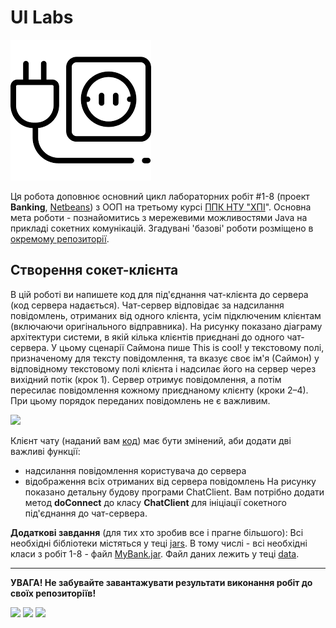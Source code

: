 # UI Labs
![](socket.png)

Ця робота доповнює основний цикл лабораторних робіт #1-8 (проект **Banking**, [Netbeans](https://netbeans.org/)) з ООП на третьому курсі [ППК НТУ "ХПІ](http://polytechnic.poltava.ua)". Основна мета роботи - познайомитись з мережевими можливостями Java на прикладі сокетних комунікацій. Згадувані 'базові' роботи розміщено в [окремому репозиторії](https://github.com/liketaurus/OOP-JAVA).

##  Створення сокет-клієнта
В цій роботі ви напишете код для під'єднання чат-клієнта до сервера (код сервера надається). Чат-сервер відповідає за надсилання повідомлень, отриманих від одного клієнта, усім підключеним клієнтам (включаючи оригінального відправника). На рисунку показано діаграму архітектури системи, в якій кілька клієнтів приєднані до одного чат-сервера. У цьому сценарії Саймона пише This is cool! у текстовому полі, призначеному для тексту повідомлення, та вказує своє ім'я (Саймон) у відповідному текстовому полі клієнта і надсилає  його на сервер через вихідний потік (крок 1). Сервер отримує повідомлення, а потім пересилає повідомлення кожному приєднаному клієнту (кроки 2–4). При цьому порядок переданих повідомлень не є важливим.

![](https://github.com/ppc-ntu-khpi/Sockets-Starter/blob/master/Client-Server.png)

Клієнт чату (наданий вам [код](https://github.com/ppc-ntu-khpi/Sockets-Starter/blob/master/classes/ChatClient.java)) має бути змінений, аби додати дві важливі функції: 
* надсилання повідомлення користувача до сервера
* відображення всіх отриманих від сервера повідомлень
На рисунку показано детальну будову програми ChatClient. Вам потрібно додати метод **doConnect** до класу **ChatClient** для ініціації сокетного під'єднання до чат-сервера.

**Додаткові завдання** (для тих хто зробив все і прагне більшого):
Всі необхідні бібліотеки містяться у теці [jars](https://github.com/liketaurus/TUI-Labs/tree/master/jars). В тому числі - всі необхідні класи з робіт 1-8 - файл [MyBank.jar](https://github.com/liketaurus/TUI-Labs/blob/master/jars/MyBank.jar). Файл даних лежить у теці [data](https://github.com/liketaurus/TUI-Labs/tree/master/data).

---
**УВАГА! Не забувайте завантажувати результати виконання робіт до своїх репозиторіїв!**

![](https://img.shields.io/badge/Made%20with-JAVA-red.svg)
![](https://img.shields.io/badge/Made%20with-%20Netbeans-brightgreen.svg)
![](https://img.shields.io/badge/Made%20at-PPC%20NTU%20%22KhPI%22-blue.svg) 
